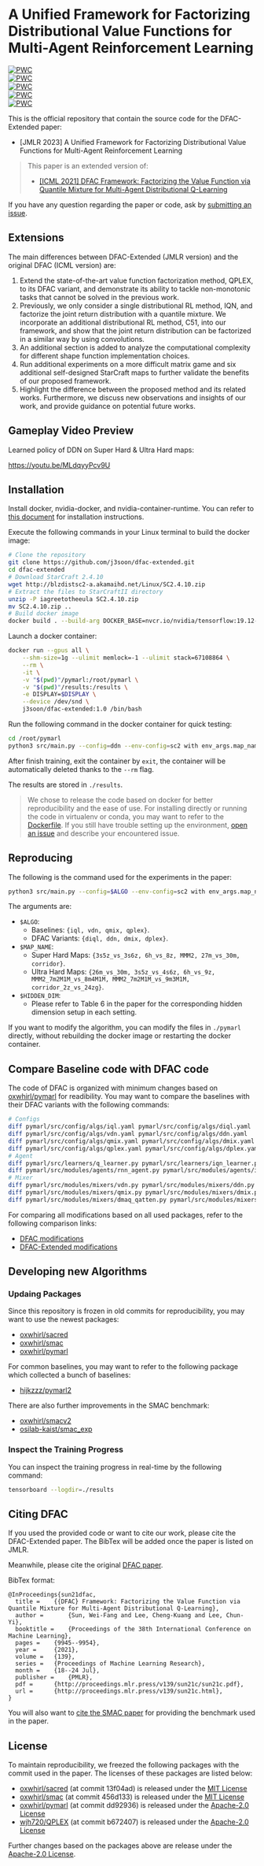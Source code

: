 # A Unified Framework for Factorizing Distributional Value Functions for Multi-Agent Reinforcement Learning

[![PWC](https://img.shields.io/endpoint.svg?url=https://paperswithcode.com/badge/dfac-framework-factorizing-the-value-function/smac-on-smac-6h-vs-8z-1)](https://paperswithcode.com/sota/smac-on-smac-6h-vs-8z-1?p=dfac-framework-factorizing-the-value-function)<br>
[![PWC](https://img.shields.io/endpoint.svg?url=https://paperswithcode.com/badge/dfac-framework-factorizing-the-value-function/smac-on-smac-3s5z-vs-3s6z-1)](https://paperswithcode.com/sota/smac-on-smac-3s5z-vs-3s6z-1?p=dfac-framework-factorizing-the-value-function)<br>
[![PWC](https://img.shields.io/endpoint.svg?url=https://paperswithcode.com/badge/dfac-framework-factorizing-the-value-function/smac-on-smac-mmm2-1)](https://paperswithcode.com/sota/smac-on-smac-mmm2-1?p=dfac-framework-factorizing-the-value-function)<br>
[![PWC](https://img.shields.io/endpoint.svg?url=https://paperswithcode.com/badge/dfac-framework-factorizing-the-value-function/smac-on-smac-27m-vs-30m)](https://paperswithcode.com/sota/smac-on-smac-27m-vs-30m?p=dfac-framework-factorizing-the-value-function)<br>
[![PWC](https://img.shields.io/endpoint.svg?url=https://paperswithcode.com/badge/dfac-framework-factorizing-the-value-function/smac-on-smac-corridor)](https://paperswithcode.com/sota/smac-on-smac-corridor?p=dfac-framework-factorizing-the-value-function)

This is the official repository that contain the source code for the DFAC-Extended paper:

- [JMLR 2023] A Unified Framework for Factorizing Distributional Value Functions for Multi-Agent Reinforcement Learning

> This paper is an extended version of:
>
> - [[ICML 2021] DFAC Framework: Factorizing the Value Function via Quantile Mixture for Multi-Agent Distributional Q-Learning](https://github.com/j3soon/dfac)

If you have any question regarding the paper or code, ask by [submitting an issue](https://github.com/j3soon/dfac-extended/issues).

## Extensions

The main differences between DFAC-Extended (JMLR version) and the original DFAC (ICML version) are:

1. Extend the state-of-the-art value function factorization method, QPLEX, to its DFAC variant, and demonstrate its ability to tackle non-monotonic tasks that cannot be solved in the previous work.
2. Previously, we only consider a single distributional RL method, IQN, and factorize the joint return distribution with a quantile mixture. We incorporate an additional distributional RL method, C51, into our framework, and show that the joint return distribution can be factorized in a similar way by using convolutions.
3. An additional section is added to analyze the computational complexity for different shape function implementation choices.
4. Run additional experiments on a more difficult matrix game and six additional self-designed StarCraft maps to further validate the benefits of our proposed framework.
5. Highlight the difference between the proposed method and its related works. Furthermore, we discuss new observations and insights of our work, and provide guidance on potential future works.

## Gameplay Video Preview

Learned policy of DDN on Super Hard & Ultra Hard maps:

https://youtu.be/MLdqyyPcv9U

## Installation

Install docker, nvidia-docker, and nvidia-container-runtime. You can refer to [this document](https://j3soon.com/cheatsheets/getting-started-with-python/#docker-containers) for installation instructions.

Execute the following commands in your Linux terminal to build the docker image:

```sh
# Clone the repository
git clone https://github.com/j3soon/dfac-extended.git
cd dfac-extended
# Download StarCraft 2.4.10
wget http://blzdistsc2-a.akamaihd.net/Linux/SC2.4.10.zip
# Extract the files to StarCraftII directory
unzip -P iagreetotheeula SC2.4.10.zip
mv SC2.4.10.zip ..
# Build docker image
docker build . --build-arg DOCKER_BASE=nvcr.io/nvidia/tensorflow:19.12-tf1-py3 -t j3soon/dfac-extended:1.0
```

Launch a docker container:

```sh
docker run --gpus all \
    --shm-size=1g --ulimit memlock=-1 --ulimit stack=67108864 \
    --rm \
    -it \
    -v "$(pwd)"/pymarl:/root/pymarl \
    -v "$(pwd)"/results:/results \
    -e DISPLAY=$DISPLAY \
    --device /dev/snd \
    j3soon/dfac-extended:1.0 /bin/bash
```

Run the following command in the docker container for quick testing:

```sh
cd /root/pymarl
python3 src/main.py --config=ddn --env-config=sc2 with env_args.map_name=3m t_max=50000
```

After finish training, exit the container by `exit`, the container will be automatically deleted thanks to the `--rm` flag.

The results are stored in `./results`.

> We chose to release the code based on docker for better reproducibility and the ease of use. For installing directly or running the code in virtualenv or conda, you may want to refer to the [Dockerfile](Dockerfile). If you still have trouble setting up the environment, [open an issue](https://github.com/j3soon/dfac-extended/issues) and describe your encountered issue.

## Reproducing

The following is the command used for the experiments in the paper:

```sh
python3 src/main.py --config=$ALGO --env-config=sc2 with env_args.map_name=$MAP_NAME rnn_hidden_dim=$HIDDEN_DIM
```

The arguments are:
- `$ALGO`:
  - Baselines: `{iql, vdn, qmix, qplex}`.
  - DFAC Variants: `{diql, ddn, dmix, dplex}`.
- `$MAP_NAME`:
  - Super Hard Maps: `{3s5z_vs_3s6z, 6h_vs_8z, MMM2, 27m_vs_30m, corridor}`.
  - Ultra Hard Maps: `{26m_vs_30m, 3s5z_vs_4s6z, 6h_vs_9z, MMM2_7m2M1M_vs_8m4M1M, MMM2_7m2M1M_vs_9m3M1M, corridor_2z_vs_24zg}`.
- `$HIDDEN_DIM`:
  - Please refer to Table 6 in the paper for the corresponding hidden dimension setup in each setting.

If you want to modify the algorithm, you can modify the files in `./pymarl` directly, without rebuilding the docker image or restarting the docker container.

## Compare Baseline code with DFAC code

The code of DFAC is organized with minimum changes based on [oxwhirl/pymarl](https://github.com/oxwhirl/pymarl) for readibility. You may want to compare the baselines with their DFAC variants with the following commands:

```sh
# Configs
diff pymarl/src/config/algs/iql.yaml pymarl/src/config/algs/diql.yaml
diff pymarl/src/config/algs/vdn.yaml pymarl/src/config/algs/ddn.yaml
diff pymarl/src/config/algs/qmix.yaml pymarl/src/config/algs/dmix.yaml
diff pymarl/src/config/algs/qplex.yaml pymarl/src/config/algs/dplex.yaml
# Agent
diff pymarl/src/learners/q_learner.py pymarl/src/learners/iqn_learner.py
diff pymarl/src/modules/agents/rnn_agent.py pymarl/src/modules/agents/iqn_rnn_agent.py
# Mixer
diff pymarl/src/modules/mixers/vdn.py pymarl/src/modules/mixers/ddn.py
diff pymarl/src/modules/mixers/qmix.py pymarl/src/modules/mixers/dmix.py
diff pymarl/src/modules/mixers/dmaq_qatten.py pymarl/src/modules/mixers/dplex.py
```

For comparing all modifications based on all used packages, refer to the following comparison links:
- [DFAC modifications](https://github.com/j3soon/dfac/compare/61d2a06..HEAD)
- [DFAC-Extended modifications](https://github.com/j3soon/dfac-extended/compare/5a372eb..HEAD)

## Developing new Algorithms

### Updaing Packages

Since this repository is frozen in old commits for reproducibility, you may want to use the newest packages:

- [oxwhirl/sacred](https://github.com/oxwhirl/sacred)
- [oxwhirl/smac](https://github.com/oxwhirl/smac)
- [oxwhirl/pymarl](https://github.com/oxwhirl/pymarl)

For common baselines, you may want to refer to the following package which collected a bunch of baselines:

- [hijkzzz/pymarl2](https://github.com/hijkzzz/pymarl2)

There are also further improvements in the SMAC benchmark:

- [oxwhirl/smacv2](https://github.com/oxwhirl/smacv2)
- [osilab-kaist/smac_exp](https://github.com/osilab-kaist/smac_exp)

### Inspect the Training Progress

You can inspect the training progress in real-time by the following command:

```sh
tensorboard --logdir=./results
```

## Citing DFAC

If you used the provided code or want to cite our work, please cite the DFAC-Extended paper. The BibTex will be added once the paper is listed on JMLR.

Meanwhile, please cite the original [DFAC paper](http://proceedings.mlr.press/v139/sun21c.html).

BibTex format:

```
@InProceedings{sun21dfac,
  title = 	 {{DFAC} Framework: Factorizing the Value Function via Quantile Mixture for Multi-Agent Distributional Q-Learning},
  author =       {Sun, Wei-Fang and Lee, Cheng-Kuang and Lee, Chun-Yi},
  booktitle = 	 {Proceedings of the 38th International Conference on Machine Learning},
  pages = 	 {9945--9954},
  year = 	 {2021},
  volume = 	 {139},
  series = 	 {Proceedings of Machine Learning Research},
  month = 	 {18--24 Jul},
  publisher =    {PMLR},
  pdf = 	 {http://proceedings.mlr.press/v139/sun21c/sun21c.pdf},
  url = 	 {http://proceedings.mlr.press/v139/sun21c.html},
}
```

You will also want to [cite the SMAC paper](https://github.com/oxwhirl/smac#citing--smac) for providing the benchmark used in the paper.

## License

To maintain reproducibility, we freezed the following packages with the commit used in the paper. The licenses of these packages are listed below:

- [oxwhirl/sacred](https://github.com/oxwhirl/sacred) (at commit 13f04ad) is released under the [MIT License](https://github.com/oxwhirl/sacred/blob/master/LICENSE.txt)
- [oxwhirl/smac](https://github.com/oxwhirl/smac) (at commit 456d133) is released under the [MIT License](https://github.com/oxwhirl/smac/blob/master/LICENSE)
- [oxwhirl/pymarl](https://github.com/oxwhirl/pymarl) (at commit dd92936) is released under the [Apache-2.0 License](https://github.com/oxwhirl/pymarl/blob/master/LICENSE)
- [wjh720/QPLEX](https://github.com/wjh720/QPLEX) (at commit b672407) is released under the [Apache-2.0 License](https://github.com/wjh720/QPLEX/blob/master/pymarl-master/LICENSE)

Further changes based on the packages above are release under the [Apache-2.0 License](LICENSE).
